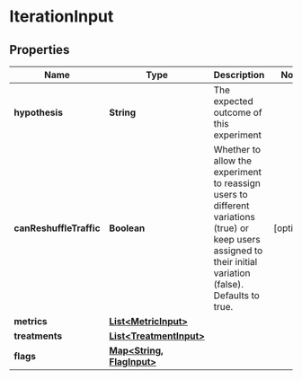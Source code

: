 

# IterationInput


## Properties

| Name | Type | Description | Notes |
|------------ | ------------- | ------------- | -------------|
|**hypothesis** | **String** | The expected outcome of this experiment |  |
|**canReshuffleTraffic** | **Boolean** | Whether to allow the experiment to reassign users to different variations (true) or keep users assigned to their initial variation (false). Defaults to true. |  [optional] |
|**metrics** | [**List&lt;MetricInput&gt;**](MetricInput.md) |  |  |
|**treatments** | [**List&lt;TreatmentInput&gt;**](TreatmentInput.md) |  |  |
|**flags** | [**Map&lt;String, FlagInput&gt;**](FlagInput.md) |  |  |



